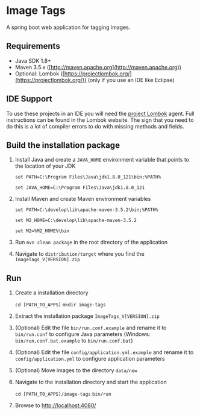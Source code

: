 Image Tags
==========

A spring boot web application for tagging images.


Requirements
------------

* Java SDK 1.8+
* Maven 3.5.x ([http://maven.apache.org](http://maven.apache.org))
* Optional: Lombok ([https://projectlombok.org/](https://projectlombok.org/)) (only if you use an IDE like Eclipse)


IDE Support
-----------

To use these projects in an IDE you will need the [project Lombok](https://projectlombok.org/) agent. Full instructions can be found in the Lombok website. The sign that you need to do this is a lot of compiler errors to do with missing methods and fields.


Build the installation package
------------------------------

1. Install Java and create a `JAVA_HOME` environment variable that points to the location of your JDK

	`set PATH=C:\Program Files\Java\jdk1.8.0_121\bin;%PATH%`

    `set JAVA_HOME=C:\Program Files\Java\jdk1.8.0_121`

2. Install Maven and create Maven environment variables

	`set PATH=C:\develop\lib\apache-maven-3.5.2\bin;%PATH%`
	
	`set M2_HOME=C:\develop\lib\apache-maven-3.5.2`
	
	`set M2=%M2_HOME%\bin`

3. Run `mvn clean package` in the root directory of the application

4. Navigate to `distribution/target` where you find the `ImageTags_V[VERSION].zip`


Run
---

1. Create a installation directory

	`cd [PATH_TO_APPS]`
	`mkdir image-tags`

2. Extract the installation package `ImageTags_V[VERSION].zip`

3. (Optional) Edit the file `bin/run.conf.example` and rename it to `bin/run.conf` to configure Java parameters (Windows: `bin/run.conf.bat.example` to `bin/run.conf.bat`)

4. (Optional) Edit the file `config/application.yml.example` and rename it to `config/application.yml` to configure application parameters

5. (Optional) Move images to the directory `data/new`

6. Navigate to the installation directory and start the application

	`cd [PATH_TO_APPS]/image-tags`
	`bin/run`

7. Browse to [http://localhost:4080/](http://localhost:4080/)
